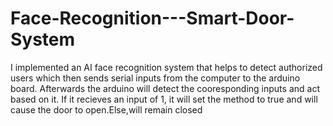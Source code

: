# Face-Recognition---Smart-Door-System
I implemented an AI face recognition system that helps to detect authorized users which then sends serial inputs from the computer to the arduino board. Afterwards the arduino will detect the cooresponding inputs and act based on it. If it recieves an input of 1, it will set the method to true and will cause the door to open.Else,will remain closed
